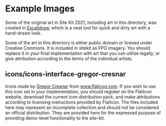 # Example Images

Some of the original art in Site Kit 2021, including art in this directory, was created in [Excalidraw](https://excalidraw.com/), which is a neat tool for quick and dirty art with a hand-drawn look. 

Some of the art in this directory is either public domain or licesed under Creative Commons. It is included in sitekit as FPO imagery. You should replace it in your final implementation with art that you can utilize legally, or give attribution according to the terms of the individual artists.

## icons/icons-interface-gregor-cresnar
Icons made by <a href="https://www.flaticon.com/authors/gregor-cresnar" title="Gregor Cresnar">Gregor Cresnar</a> from <a href="https://www.flaticon.com/" title="Flaticon">www.flaticon.com</a>. If you wish to use this icon set in your implementation, you should register on the FlatIcon website, download the current icon distribution pack, and make attributions according to licensing instructions provided by FlatIcon. The files included here may represent an incomplete collection and should not be considered an official distribution. They are provided here for the expressed purpose of providing demo-level functionality to the site-kit.
